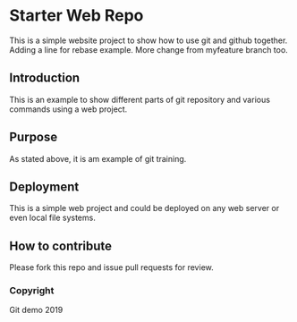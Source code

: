 # Starter Web Repo

This is a simple website project to show how to use git and github together. 
Adding a line for rebase example. More change from myfeature branch too. 

## Introduction

This is an example to show different parts of git repository and various commands using a web project. 

## Purpose

As stated above, it is am example of git training. 

## Deployment

This is a simple web project and could be deployed on any web server or even local file systems. 

## How to contribute
Please fork this repo and issue pull requests for review. 

### Copyright
Git demo 2019
